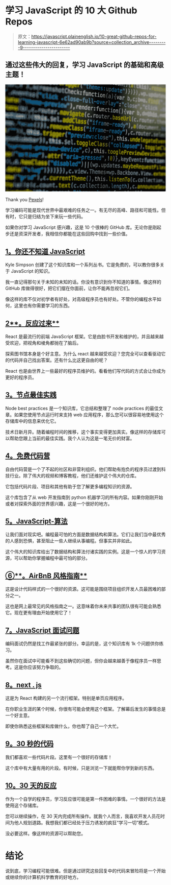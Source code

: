# 学习 JavaScript 的 10 大 Github Repos

> 原文：<https://javascript.plainenglish.io/10-great-github-repos-for-learning-javascript-6e62ad90ab9b?source=collection_archive---------9----------------------->

## 通过这些伟大的回复，学习 JavaScript 的基础和高级主题！

![](img/0d64e5a36a7c1107804239a5b76ac529.png)

Thank you [Pexels](https://www.pexels.com/photo/internet-technology-computer-display-1089440/)!

学习编码可能是现代世界中最艰难的任务之一。有无尽的高峰、路径和可能性。但有时，它只是归结为坐下来玩一些代码。

如果你对学习 JavaScript 感兴趣，这是 10 个很棒的 GitHub 库。无论你是刚起步还是资深开发者，我相信你都能在这些回购中找到一些价值。

## [**1。你还不知道 JavaScript**](https://github.com/getify/You-Dont-Know-JS)

Kyle Simpson 创建了这个知识库和一个系列丛书。它是免费的，可以教你很多关于 JavaScript 的知识。

我一直记得那句关于未知的未知的话。你没有意识到你不知道的事情。像这样的 GitHub 库做得很好，把它们摆在你面前，让你不能再忽视它们。

像这样的库不仅对初学者有好处，对高级程序员也有好处。不管你的编程水平如何，这里也有你需要学习的东西。

## [2**。反应过来**](https://github.com/facebook/react)

React 是最流行的前端 JavaScript 框架。它是由脸书开发和维护的，并且越来越受欢迎，把视角和棱角都抛在了脑后。

探索图书馆本身是个好主意。为什么 react 越来越受欢迎？您完全可以查看驱动它的代码并自己找出答案。还有什么比这更自由的呢？

React 也是由世界上一些最好的程序员维护的。看看他们写代码的方式会让你成为更好的程序员。

## [**3。节点最佳实践**](https://github.com/goldbergyoni/nodebestpractices)

Node best practices 是一个知识库，它总结和整理了 node practices 的最佳文章。如果您使用节点运行时来支持 web 应用程序，那么您可以很容易地使用这个存储库中的信息来优化它。

技术日新月异。随着编程时间的推移，这个事实变得更加真实。像这样的存储库可以帮助您跟上当前的最佳实践。我个人认为这是一笔无价的财富。

## [**4。免费代码营**](https://github.com/freeCodeCamp/freeCodeCamp)

自由代码营是一个了不起的社区和非营利组织。他们帮助有抱负的程序员过渡到科技行业。除了伟大的视频和博客教程，他们还维护这个伟大的仓库。

它包括代码片段、项目和其他有助于您了解更多编程知识的资源。

这个库包含了从 web 开发指南到 python 机器学习的所有内容。如果你刚刚开始或者对探索外面的世界感兴趣，这是一个很好的地方。

## [**5。JavaScript-算法**](https://github.com/trekhleb/javascript-algorithms)

让我们面对现实吧。编程最可怕的方面是数据结构和算法。它们让我们当中最优秀的人感到恐惧，甚至阻止一些人继续从事编程。但事实并非如此。

这个伟大的知识库给出了数据结构和算法付诸实践的实例。这是一个惊人的学习资源，可以帮助你掌握编程中最可怕的部分。

## [⑥**。AirBnB 风格指南**](https://github.com/airbnb/javascript)

这是设计代码样式的一个很好的资源。这可能是围绕项目组织开发人员最困难的部分之一。

这也是网上最常见的风格指南之一。这意味着你未来共事的团队很有可能会熟悉它。现在更有理由开始使用它了！

## [**7。JavaScript 面试问题**](https://github.com/sudheerj/javascript-interview-questions)

编码面试仍然是找工作最紧张的部分。幸运的是，这个知识库有 1k 个问题供你练习。

虽然你在面试中可能看不到这些确切的问题，但你会越来越善于像程序员一样思考。这是你应该努力争取的。

## [**8。next . js**](https://github.com/vercel/next.js)

这是为 React 构建的另一个流行框架。特别是单页应用程序。

在你职业生涯的某个时候，你很有可能会使用这个框架。了解幕后发生的事情总是一个好主意。

即使你熟悉这些框架和库做什么，你也帮了自己一个大忙。

## [**9。30 秒的代码**](https://github.com/30-seconds/30-seconds-of-code)

我们都喜欢一些代码片段。这里有一个很好的存储库！

这个库中有大量有用的片段。有时候，只是浏览一下就能帮你学到新的东西。

## [**10。30 天的反应**](https://github.com/Asabeneh/30-Days-Of-React)

作为一个自学的程序员，学习反应很可能是第一件困难的事情。一个很好的方法是使用这个存储库。

您可以继续操作，在 30 天内完成所有操作。就我个人而言，我喜欢开发人员花时间为他人规划道路。我想我们都已经处于压力诱发的疯狂“学习一切”模式。

没必要这样。像这样的资源可以帮助您。

# 结论

说到底，学习编程可能很难。但是通过研究这些回复中的代码来冒险将是一个开始或继续你的计算机科学教育的好地方。